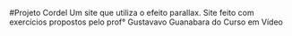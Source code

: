 #Projeto Cordel
 Um site que utiliza o efeito parallax.
Site feito com exercícios propostos pelo prof° Gustavavo Guanabara do Curso em Vídeo
